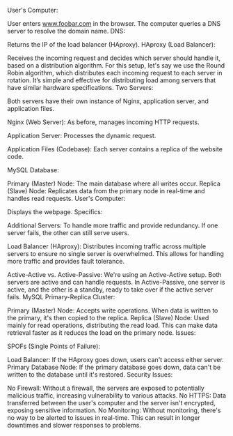 User's Computer:

User enters www.foobar.com in the browser.
The computer queries a DNS server to resolve the domain name.
DNS:

Returns the IP of the load balancer (HAproxy).
HAproxy (Load Balancer):

Receives the incoming request and decides which server should handle it, based on a distribution algorithm.
For this setup, let's say we use the Round Robin algorithm, which distributes each incoming request to each server in rotation. It’s simple and effective for distributing load among servers that have similar hardware specifications.
Two Servers:

Both servers have their own instance of Nginx, application server, and application files.

Nginx (Web Server): As before, manages incoming HTTP requests.

Application Server: Processes the dynamic request.

Application Files (Codebase): Each server contains a replica of the website code.

MySQL Database:

Primary (Master) Node: The main database where all writes occur.
Replica (Slave) Node: Replicates data from the primary node in real-time and handles read requests.
User's Computer:

Displays the webpage.
Specifics:

Additional Servers: To handle more traffic and provide redundancy. If one server fails, the other can still serve users.

Load Balancer (HAproxy): Distributes incoming traffic across multiple servers to ensure no single server is overwhelmed. This allows for handling more traffic and provides fault tolerance.

Active-Active vs. Active-Passive: We're using an Active-Active setup. Both servers are active and can handle requests. In Active-Passive, one server is active, and the other is a standby, ready to take over if the active server fails.
MySQL Primary-Replica Cluster:

Primary (Master) Node: Accepts write operations. When data is written to the primary, it's then copied to the replica.
Replica (Slave) Node: Used mainly for read operations, distributing the read load. This can make data retrieval faster as it reduces the load on the primary node.
Issues:

SPOFs (Single Points of Failure):

Load Balancer: If the HAproxy goes down, users can't access either server.
Primary Database Node: If the primary database goes down, data can't be written to the database until it's restored.
Security Issues:

No Firewall: Without a firewall, the servers are exposed to potentially malicious traffic, increasing vulnerability to various attacks.
No HTTPS: Data transferred between the user's computer and the server isn't encrypted, exposing sensitive information.
No Monitoring: Without monitoring, there's no way to be alerted to issues in real-time. This can result in longer downtimes and slower responses to problems.
